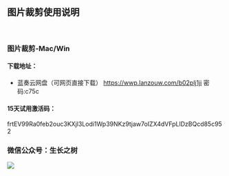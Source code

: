 
## 图片裁剪使用说明
<br>

### 图片裁剪-Mac/Win

#### 下载地址：
- 蓝奏云网盘（可网页直接下载）
https://wwp.lanzouw.com/b02plj1ji 密码:c75c

<!-- - [下载/更新地址]( https://pan.baidu.com/s/10e6ySMD5vOFHuf8AaNB6ow)
- 密码: pu7l -->

#### 15天试用激活码：
<g>frtEV99Ra0feb2ouc3KXjl3Lodi1Wp39NKz9tjaw7oIZX4dVFpLlDzBQcd85c952

### 微信公众号：生长之树
![](https://jasonmin.github.io/newsky/assets/qrcode_for.jpg)



<head>
    <link rel="stylesheet" type="text/css" href="../style/style.css">
</head>